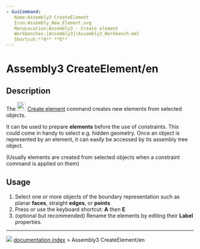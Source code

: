 ```yaml
---
- GuiCommand:
   Name:Assembly3 CreateElement
   Icon:Assembly_New_Element.svg
   MenuLocation:Assembly3 - Create element
   Workbenches:[Assembly3](Assembly3_Workbench.md)
   Shortcut:**A** **E**
---
```


# Assembly3 CreateElement/en

## Description

The <img alt="" src=images/Assembly_New_Element.svg‎‎  style="width:24px;"> [Create element](Assembly3_CreateElement.md) command creates new elements from selected objects.

It can be used to prepare **elements** before the use of constraints.  This could come in handy to select e.g. hidden geometry. Once an object is represented by an element, it can easily be accessed by its assembly tree object.

(Usually elements are created from selected objects when a constraint command is applied on them)

## Usage

1.  Select one or more objects of the boundary representation such as planar **faces**, straight **edges**, or **points**
2.  Press  or use the keyboard shortcut: **A** then **E**
3.  (optional but recommended) Rename the elements by editing their **Label** properties.



---
![](images/Button_right.svg) [documentation index](../README.md) > Assembly3 CreateElement/en
